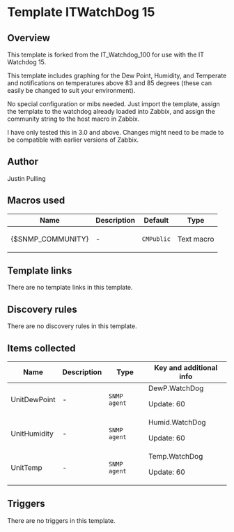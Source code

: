 # Template ITWatchDog 15

## Overview

This template is forked from the IT\_Watchdog\_100 for use with the IT Watchdog 15.


 


This template includes graphing for the Dew Point, Humidity, and Temperate and notifications on temperatures above 83 and 85 degrees (these can easily be changed to suit your environment).


 


No special configuration or mibs needed. Just import the template, assign the template to the watchdog already loaded into Zabbix, and assign the community string to the host macro in Zabbix.


 


I have only tested this in 3.0 and above. Changes might need to be made to be compatible with earlier versions of Zabbix.

## Author

Justin Pulling

## Macros used

|Name|Description|Default|Type|
|----|-----------|-------|----|
|{$SNMP_COMMUNITY}|<p>-</p>|`CMPublic`|Text macro|
## Template links

There are no template links in this template.

## Discovery rules

There are no discovery rules in this template.

## Items collected

|Name|Description|Type|Key and additional info|
|----|-----------|----|----|
|UnitDewPoint|<p>-</p>|`SNMP agent`|DewP.WatchDog<p>Update: 60</p>|
|UnitHumidity|<p>-</p>|`SNMP agent`|Humid.WatchDog<p>Update: 60</p>|
|UnitTemp|<p>-</p>|`SNMP agent`|Temp.WatchDog<p>Update: 60</p>|
## Triggers

There are no triggers in this template.

